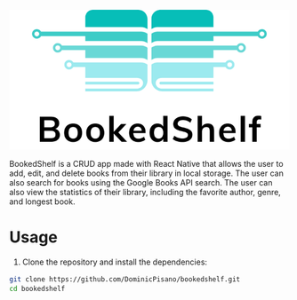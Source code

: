 <p align="center">
<a href="https://dominicpisano.com/bookedshelf">
<picture>
  <source media="(prefers-color-scheme: dark)" srcset="https://raw.githubusercontent.com/DominicPisano/bookedshelf/main/src/BookedShelfBannerDark.png">
  <source media="(prefers-color-scheme: light)" srcset="https://raw.githubusercontent.com/DominicPisano/bookedshelf/main/src/BookedShelfBannerLight.png">
  <img src="https://raw.githubusercontent.com/DominicPisano/bookedshelf/main/src/BookedShelfBannerLight.png">
</picture>
</a>
</p>

BookedShelf is a CRUD app made with React Native that allows the user to add, edit, and delete books from their library in local storage. The user can also search for books using the Google Books API search. The user can also view the statistics of their library, including the favorite author, genre, and longest book.

# Usage

1. Clone the repository and install the dependencies:
```bash
git clone https://github.com/DominicPisano/bookedshelf.git
cd bookedshelf
```